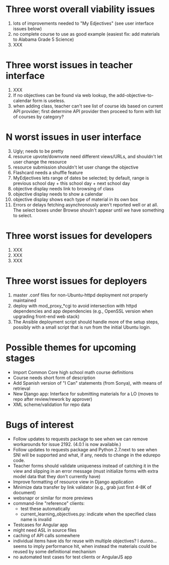 Three worst overall viability issues
====================================

1. lots of improvements needed to "My Edjectives" (see user interface issues below)
2. no complete course to use as good example (easiest fix: add materials to Alabama Grade 5 Science)
3. XXX

Three worst issues in teacher interface
=======================================

1. XXX
2. If no objectives can be found via web lookup, the add-objective-to-calendar form is useless.
3. when adding class, teacher can't see list of course ids based on current API provider; first determine API provider then proceed to form with list of courses by category?

N worst issues in user interface
====================================

3. Ugly; needs to be pretty
1. resource upvote/downvote need different views/URLs, and shouldn't let user change the resource
1. resource submission shouldn't let user change the objective
3. Flashcard needs a shuffle feature
13. MyEdjectives lets range of dates be selected; by default, range is previous school day + this school day + next school day
9. objective display needs link to browsing of class
6. objective display needs to show a calendar
11. objective display shows each type of material in its own box
2. Errors or delays fetching asynchronously aren't reported well or at all.  The select boxes under Browse shouln't appear until we have something to select.

Three worst issues for developers
=================================

1. XXX
2. XXX
3. XXX

Three worst issues for deployers
================================

1. master .conf files for non-Ubuntu-httpd deployment not properly maintained
2. deploy with mod\_proxy_*cgi to avoid intersection with httpd dependencies and app dependencies (e.g., OpenSSL version when upgrading front-end web stack)
3. The Ansible deployment script should handle more of the setup steps, possibly with a small script that is run from the initial Ubuntu login.

Possible themes for upcoming stages
===================================

* Import Common Core high school math course definitions
* Course needs short form of description
* Add Spanish version of "I Can" statements (from Sonya), with means of retrieval
* New Django app: Interface for submitting materials for a LO (moves to repo after review/rework by approver)
* XML scheme/validation for repo data

Bugs of interest
================

* Follow updates to requests package to see when we can remove workarounds for issue 2192.  (4.0.1 is now available.)
* Follow updates to requests package and Python 2.7.next to see when SNI will be supported and what, if any, needs to change in the edurepo code.
* Teacher forms should validate uniqueness instead of catching it in the view and slipping in an error message (must initialize forms with extra model data that they don't currently have)
* Improve formatting of resource view in Django application
* Minimize data transfer by link validator (e.g., grab just first 4-8K of document)
* websnapr or similar for more previews
* command-line "reference" clients:
  * test these automatically
  * current\_learning\_objectives.py: indicate when the specified class name is invalid
* Testcases for Angular app
* might need ASL in source files
* caching of API calls somewhere
* individual items have ids for reuse with multiple objectives?  I dunno...  seems to imply performance hit, when instead the materials could be reused by some definitional mechanism
* no automated test cases for test clients or AngularJS app
